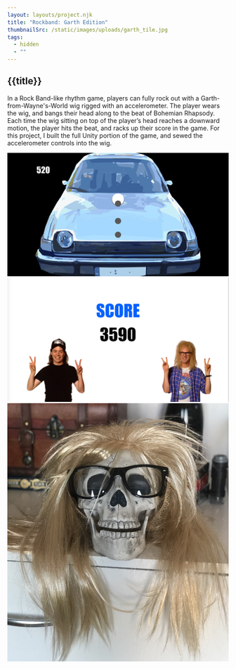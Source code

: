 ```yaml
---
layout: layouts/project.njk
title: "Rockband: Garth Edition"
thumbnailSrc: /static/images/uploads/garth_tile.jpg
tags:
  - hidden
  - ""
---
```

## {{title}}

In a Rock Band-like rhythm game, players can fully rock out with a Garth-from-Wayne's-World wig rigged with an accelerometer. The player wears the wig, and bangs their head along to the beat of Bohemian Rhapsody. Each time the wig sitting on top of the player’s head reaches a downward motion, the player hits the beat, and racks up their score in the game. For this project, I built the full Unity portion of the game, and sewed the accelerometer controls into the wig.

<div class="frame">
<img src="/static/images/uploads/36228714_2041682475844008_7218132044931399680_n.png">
</div>

<div class="frame">
<img src="/static/images/uploads/36275635_2041694075842848_6490546803824394240_n.png">
</div>

<div class="object-fit:contain">
<img src="/static/images/uploads/img_1875.jpg">
</div>
